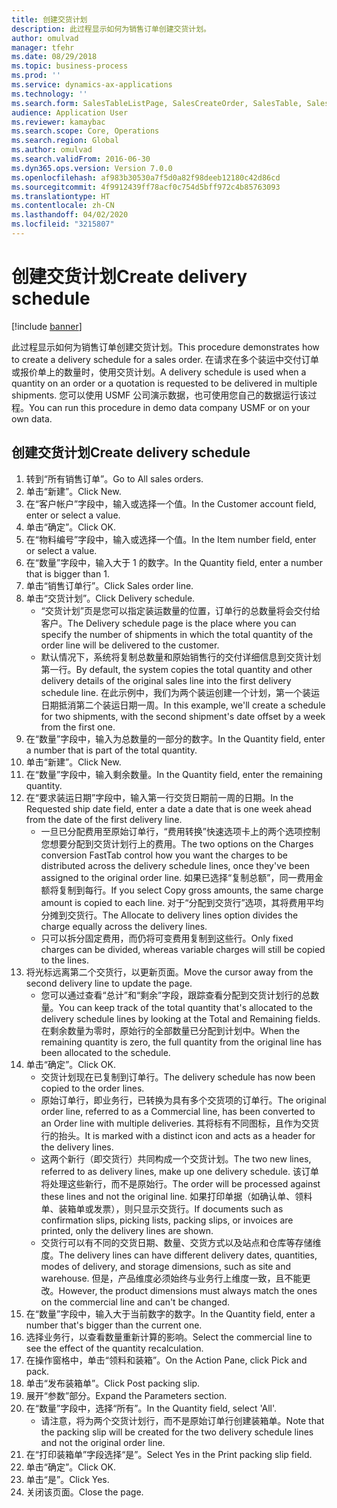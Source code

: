 ```yaml
---
title: 创建交货计划
description: 此过程显示如何为销售订单创建交货计划。
author: omulvad
manager: tfehr
ms.date: 08/29/2018
ms.topic: business-process
ms.prod: ''
ms.service: dynamics-ax-applications
ms.technology: ''
ms.search.form: SalesTableListPage, SalesCreateOrder, SalesTable, SalesDeliverySchedule, SalesEditLines,  SrsReportViewerForm
audience: Application User
ms.reviewer: kamaybac
ms.search.scope: Core, Operations
ms.search.region: Global
ms.author: omulvad
ms.search.validFrom: 2016-06-30
ms.dyn365.ops.version: Version 7.0.0
ms.openlocfilehash: af983b30530a7f5d0a82f98deeb12180c42d86cd
ms.sourcegitcommit: 4f9912439ff78acf0c754d5bff972c4b85763093
ms.translationtype: HT
ms.contentlocale: zh-CN
ms.lasthandoff: 04/02/2020
ms.locfileid: "3215807"
---
```

# <a name="create-delivery-schedule"></a><span data-ttu-id="85120-103">创建交货计划</span><span class="sxs-lookup"><span data-stu-id="85120-103">Create delivery schedule</span></span>

[!include [banner](../../includes/banner.md)]

<span data-ttu-id="85120-104">此过程显示如何为销售订单创建交货计划。</span><span class="sxs-lookup"><span data-stu-id="85120-104">This procedure demonstrates how to create a delivery schedule for a sales order.</span></span> <span data-ttu-id="85120-105">在请求在多个装运中交付订单或报价单上的数量时，使用交货计划。</span><span class="sxs-lookup"><span data-stu-id="85120-105">A delivery schedule is used when a quantity on an order or a quotation is requested to be delivered in multiple shipments.</span></span> <span data-ttu-id="85120-106">您可以使用 USMF 公司演示数据，也可使用您自己的数据运行该过程。</span><span class="sxs-lookup"><span data-stu-id="85120-106">You can run this procedure in demo data company USMF or on your own data.</span></span>


## <a name="create-delivery-schedule"></a><span data-ttu-id="85120-107">创建交货计划</span><span class="sxs-lookup"><span data-stu-id="85120-107">Create delivery schedule</span></span>
1. <span data-ttu-id="85120-108">转到“所有销售订单”。</span><span class="sxs-lookup"><span data-stu-id="85120-108">Go to All sales orders.</span></span>
2. <span data-ttu-id="85120-109">单击“新建”。</span><span class="sxs-lookup"><span data-stu-id="85120-109">Click New.</span></span>
3. <span data-ttu-id="85120-110">在“客户帐户”字段中，输入或选择一个值。</span><span class="sxs-lookup"><span data-stu-id="85120-110">In the Customer account field, enter or select a value.</span></span>
4. <span data-ttu-id="85120-111">单击“确定”。</span><span class="sxs-lookup"><span data-stu-id="85120-111">Click OK.</span></span>
5. <span data-ttu-id="85120-112">在“物料编号”字段中，输入或选择一个值。</span><span class="sxs-lookup"><span data-stu-id="85120-112">In the Item number field, enter or select a value.</span></span>
6. <span data-ttu-id="85120-113">在“数量”字段中，输入大于 1 的数字。</span><span class="sxs-lookup"><span data-stu-id="85120-113">In the Quantity field, enter a number that is bigger than 1.</span></span>
7. <span data-ttu-id="85120-114">单击“销售订单行”。</span><span class="sxs-lookup"><span data-stu-id="85120-114">Click Sales order line.</span></span>
8. <span data-ttu-id="85120-115">单击“交货计划”。</span><span class="sxs-lookup"><span data-stu-id="85120-115">Click Delivery schedule.</span></span>
    * <span data-ttu-id="85120-116">“交货计划”页是您可以指定装运数量的位置，订单行的总数量将会交付给客户。</span><span class="sxs-lookup"><span data-stu-id="85120-116">The Delivery schedule page is the place where you can specify the number of shipments in which the total quantity of the order line will be delivered to the customer.</span></span>    
    * <span data-ttu-id="85120-117">默认情况下，系统将复制总数量和原始销售行的交付详细信息到交货计划第一行。</span><span class="sxs-lookup"><span data-stu-id="85120-117">By default, the system copies the total quantity and other delivery details of the original sales line into the first delivery schedule line.</span></span> <span data-ttu-id="85120-118">在此示例中，我们为两个装运创建一个计划，第一个装运日期抵消第二个装运日期一周。</span><span class="sxs-lookup"><span data-stu-id="85120-118">In this example, we'll create a schedule for two shipments, with the second shipment's date offset by a week from the first one.</span></span>  
9. <span data-ttu-id="85120-119">在“数量”字段中，输入为总数量的一部分的数字。</span><span class="sxs-lookup"><span data-stu-id="85120-119">In the Quantity field, enter a number that is part of the total quantity.</span></span>
10. <span data-ttu-id="85120-120">单击“新建”。</span><span class="sxs-lookup"><span data-stu-id="85120-120">Click New.</span></span>
11. <span data-ttu-id="85120-121">在“数量”字段中，输入剩余数量。</span><span class="sxs-lookup"><span data-stu-id="85120-121">In the Quantity field, enter the remaining quantity.</span></span>
12. <span data-ttu-id="85120-122">在“要求装运日期”字段中，输入第一行交货日期前一周的日期。</span><span class="sxs-lookup"><span data-stu-id="85120-122">In the Requested ship date field, enter a date a date that is one week ahead from the date of the first delivery line.</span></span>
    * <span data-ttu-id="85120-123">一旦已分配费用至原始订单行，“费用转换”快速选项卡上的两个选项控制您想要分配到交货计划行上的费用。</span><span class="sxs-lookup"><span data-stu-id="85120-123">The two options on the Charges conversion FastTab control how you want the charges to be distributed across the delivery schedule lines, once they've been assigned to the original order line.</span></span> <span data-ttu-id="85120-124">如果已选择“复制总额”，同一费用金额将复制到每行。</span><span class="sxs-lookup"><span data-stu-id="85120-124">If you select Copy gross amounts, the same charge amount is copied to each line.</span></span> <span data-ttu-id="85120-125">对于“分配到交货行”选项，其将费用平均分摊到交货行。</span><span class="sxs-lookup"><span data-stu-id="85120-125">The Allocate to delivery lines option divides the charge equally across the delivery lines.</span></span>  
    * <span data-ttu-id="85120-126">只可以拆分固定费用，而仍将可变费用复制到这些行。</span><span class="sxs-lookup"><span data-stu-id="85120-126">Only fixed charges can be divided, whereas variable charges will still be copied to the lines.</span></span>  
13. <span data-ttu-id="85120-127">将光标远离第二个交货行，以更新页面。</span><span class="sxs-lookup"><span data-stu-id="85120-127">Move the cursor away from the second delivery line to update the page.</span></span>
    * <span data-ttu-id="85120-128">您可以通过查看“总计”和“剩余”字段，跟踪查看分配到交货计划行的总数量。</span><span class="sxs-lookup"><span data-stu-id="85120-128">You can keep track of the total quantity that's allocated to the delivery schedule lines by looking at the Total and Remaining fields.</span></span> <span data-ttu-id="85120-129">在剩余数量为零时，原始行的全部数量已分配到计划中。</span><span class="sxs-lookup"><span data-stu-id="85120-129">When the remaining quantity is zero, the full quantity from the original line has been allocated to the schedule.</span></span>   
14. <span data-ttu-id="85120-130">单击“确定”。</span><span class="sxs-lookup"><span data-stu-id="85120-130">Click OK.</span></span>
    * <span data-ttu-id="85120-131">交货计划现在已复制到订单行。</span><span class="sxs-lookup"><span data-stu-id="85120-131">The delivery schedule has now been copied to the order lines.</span></span>   
    * <span data-ttu-id="85120-132">原始订单行，即业务行，已转换为具有多个交货项的订单行。</span><span class="sxs-lookup"><span data-stu-id="85120-132">The original order line, referred to as a Commercial line, has been converted to an Order line with multiple deliveries.</span></span> <span data-ttu-id="85120-133">其将标有不同图标，且作为交货行的抬头。</span><span class="sxs-lookup"><span data-stu-id="85120-133">It is marked with a distinct icon and acts as a header for the delivery lines.</span></span>  
    * <span data-ttu-id="85120-134">这两个新行（即交货行）共同构成一个交货计划。</span><span class="sxs-lookup"><span data-stu-id="85120-134">The two new lines, referred to as delivery lines, make up one delivery schedule.</span></span> <span data-ttu-id="85120-135">该订单将处理这些新行，而不是原始行。</span><span class="sxs-lookup"><span data-stu-id="85120-135">The order will be processed against these lines and not the original line.</span></span> <span data-ttu-id="85120-136">如果打印单据（如确认单、领料单、装箱单或发票），则只显示交货行。</span><span class="sxs-lookup"><span data-stu-id="85120-136">If documents such as confirmation slips, picking lists, packing slips, or invoices are printed, only the delivery lines are shown.</span></span>   
    * <span data-ttu-id="85120-137">交货行可以有不同的交货日期、数量、交货方式以及站点和仓库等存储维度。</span><span class="sxs-lookup"><span data-stu-id="85120-137">The delivery lines can have different delivery dates, quantities, modes of delivery, and storage dimensions, such as site and warehouse.</span></span> <span data-ttu-id="85120-138">但是，产品维度必须始终与业务行上维度一致，且不能更改。</span><span class="sxs-lookup"><span data-stu-id="85120-138">However, the product dimensions must always match the ones on the commercial line and can't be changed.</span></span>  
15. <span data-ttu-id="85120-139">在“数量”字段中，输入大于当前数字的数字。</span><span class="sxs-lookup"><span data-stu-id="85120-139">In the Quantity field, enter a number that's bigger than the current one.</span></span>
16. <span data-ttu-id="85120-140">选择业务行，以查看数量重新计算的影响。</span><span class="sxs-lookup"><span data-stu-id="85120-140">Select the commercial line to see the effect of the quantity recalculation.</span></span>
17. <span data-ttu-id="85120-141">在操作窗格中，单击“领料和装箱”。</span><span class="sxs-lookup"><span data-stu-id="85120-141">On the Action Pane, click Pick and pack.</span></span>
18. <span data-ttu-id="85120-142">单击“发布装箱单”。</span><span class="sxs-lookup"><span data-stu-id="85120-142">Click Post packing slip.</span></span>
19. <span data-ttu-id="85120-143">展开“参数”部分。</span><span class="sxs-lookup"><span data-stu-id="85120-143">Expand the Parameters section.</span></span>
20. <span data-ttu-id="85120-144">在“数量”字段中，选择“所有”。</span><span class="sxs-lookup"><span data-stu-id="85120-144">In the Quantity field, select 'All'.</span></span>
    * <span data-ttu-id="85120-145">请注意，将为两个交货计划行，而不是原始订单行创建装箱单。</span><span class="sxs-lookup"><span data-stu-id="85120-145">Note that the packing slip will be created for the two delivery schedule lines and not the original order line.</span></span>  
21. <span data-ttu-id="85120-146">在“打印装箱单”字段选择“是”。</span><span class="sxs-lookup"><span data-stu-id="85120-146">Select Yes in the Print packing slip field.</span></span>
22. <span data-ttu-id="85120-147">单击“确定”。</span><span class="sxs-lookup"><span data-stu-id="85120-147">Click OK.</span></span>
23. <span data-ttu-id="85120-148">单击“是”。</span><span class="sxs-lookup"><span data-stu-id="85120-148">Click Yes.</span></span>
24. <span data-ttu-id="85120-149">关闭该页面。</span><span class="sxs-lookup"><span data-stu-id="85120-149">Close the page.</span></span>

